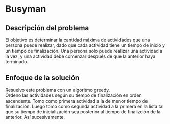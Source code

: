 # Busyman 

## Descripción del problema

El objetivo es determinar la cantidad máxima de actividades que una persona puede realizar, dado que cada actividad tiene un tiempo de inicio y un tiempo de finalización. Una persona solo puede realizar una actividad a la vez, y una actividad debe comenzar después de que la anterior haya terminado.

## Enfoque de la solución

Resuelvo este problema con un algoritmo greedy. <br>
Ordeno las actividades según su tiempo de finalización en orden ascendente. Tomo como primera actividad a la de menor tiempo de finalización. Luego tomo como segunda actividad a la primera en la lista tal que su tiempo de inicialización sea posterior al tiempo de finalizción de la anterior. Así sucesivamente. 
